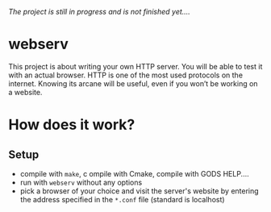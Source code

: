 _The project is still in progress and is not finished yet...._



# webserv
This project is about writing your own HTTP server. You will be able to test it with an actual browser. HTTP is one of the most used protocols on the internet. Knowing its arcane will be useful, even if you won’t be working on a website.


# How does it work?
## Setup
- compile with ``make``, c ompile with Cmake, compile with GODS HELP....
- run with ``webserv`` without any options
- pick a browser of your choice and visit the server's website by entering the address specified in the ``*.conf`` file (standard is localhost)
